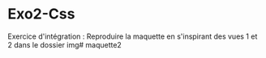 # Exo2-Css
Exercice d'intégration :
Reproduire la maquette en s'inspirant des vues 1 et 2 dans le dossier img# maquette2
